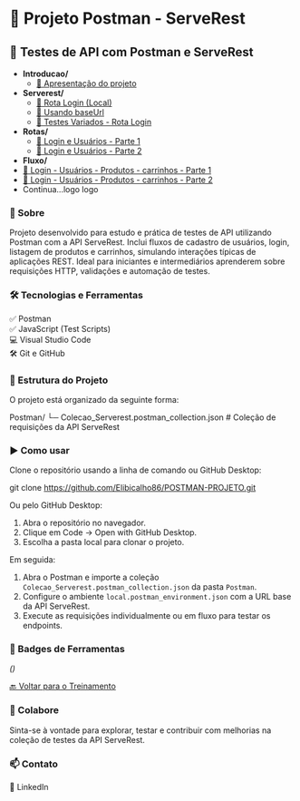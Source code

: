 # 👋 Projeto Postman - ServeRest

## 🎯 Testes de API com Postman e ServeRest

- **Introducao/**
  - [🔗 Apresentação do projeto](https://www.youtube.com/watch?v=eoCzjopsUoE)
- **Serverest/**
  - [🔗 Rota Login (Local)](https://www.youtube.com/watch?v=0_yl1yZts1Y)
  - [🔗 Usando baseUrl](https://www.youtube.com/watch?v=giwWS7E493I)
  - [🔗 Testes Variados - Rota Login](https://www.youtube.com/watch?v=E6Khs1VNomY)
- **Rotas/**
  - [🔗 Login e Usuários - Parte 1](https://www.youtube.com/watch?v=NNFEM741qw0)
  - [🔗 Login e Usuários - Parte 2](https://www.youtube.com/watch?v=RGbr76DwhVo)
 - **Fluxo/**
  - [🔗 Login - Usuários - Produtos - carrinhos - Parte 1](https://www.youtube.com/watch?v=QDy8ZcfStZ8)
  - [🔗 Login - Usuários - Produtos - carrinhos - Parte 2](https://www.youtube.com/watch?v=HNZEo0Q1Psk)
  - Continua...logo logo

### 🚀 Sobre
Projeto desenvolvido para estudo e prática de testes de API utilizando Postman com a API ServeRest. Inclui fluxos de cadastro de usuários, login, listagem de produtos e carrinhos, simulando interações típicas de aplicações REST. Ideal para iniciantes e intermediários aprenderem sobre requisições HTTP, validações e automação de testes.

### 🛠️ Tecnologias e Ferramentas
✅ Postman  
✅ JavaScript (Test Scripts)  
💻 Visual Studio Code  
🛠️ Git e GitHub

### 📁 Estrutura do Projeto
O projeto está organizado da seguinte forma:

Postman/
└─ Colecao_Serverest.postman_collection.json   # Coleção de requisições da API ServeRest

### ▶️ Como usar
Clone o repositório usando a linha de comando ou GitHub Desktop:

git clone https://github.com/Elibicalho86/POSTMAN-PROJETO.git

Ou pelo GitHub Desktop:

1. Abra o repositório no navegador.  
2. Clique em Code → Open with GitHub Desktop.  
3. Escolha a pasta local para clonar o projeto.  

Em seguida:

1. Abra o Postman e importe a coleção `Colecao_Serverest.postman_collection.json` da pasta `Postman`.  
2. Configure o ambiente `local.postman_environment.json` com a URL base da API ServeRest.  
3. Execute as requisições individualmente ou em fluxo para testar os endpoints.

### 🧩 Badges de Ferramentas
*()*


[🔙 Voltar para o Treinamento](https://github.com/EliSidneypb/Treinamento)

### 🤝 Colabore
Sinta-se à vontade para explorar, testar e contribuir com melhorias na coleção de testes da API ServeRest.

### 📫 Contato
💼 LinkedIn
